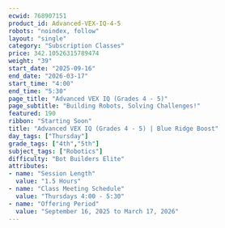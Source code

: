 ```yaml
---
ecwid: 768907151
product_id: Advanced-VEX-IQ-4-5
robots: "noindex, follow"
layout: "single"
category: "Subscription Classes"
price: 342.10526315789474
weight: "39"
start_date: "2025-09-16"
end_date: "2026-03-17"
start_time: "4:00"
end_time: "5:30"
page_title: "Advanced VEX IQ (Grades 4 - 5)"
page_subtitle: "Building Robots, Solving Challenges!"
featured: 190
ribbon: "Starting Soon"
title: "Advanced VEX IQ (Grades 4 - 5) | Blue Ridge Boost"
day_tags: ["Thursday"]
grade_tags: ["4th","5th"]
subject_tags: ["Robotics"]
difficulty: "Bot Builders Elite"
attributes:
- name: "Session Length"
  value: "1.5 Hours"
- name: "Class Meeting Schedule"
  value: "Thursdays 4:00 - 5:30"
- name: "Offering Period"
  value: "September 16, 2025 to March 17, 2026"
---
```

